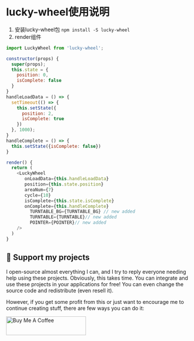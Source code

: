 # lucky-wheel使用说明
1. 安装lucky-wheel包
`npm install -S lucky-wheel`
2. render组件
```js
import LuckyWheel from 'lucky-wheel';

constructor(props) {
  super(props);
  this.state = {
    position: 0,
    isComplete: false
  }
}
handleLoadData = () => {
  setTimeout(() => {
    this.setState({
      position: 2,
      isComplete: true
    })
  }, 1000);
}
handleComplete = () => {
  this.setState({isComplete: false})
}

render() {
  return (
    <LuckyWheel
       onLoadData={this.handleLoadData}
       position={this.state.position}
       areaNum={7}
       cycle={10}
       isComplete={this.state.isComplete}
       onComplete={this.handleComplete}
	     TURNTABLE_BG={TURNTABLE_BG} // new added
	     TURNTABLE={TURNTABLE}// new added
	     POINTER={POINTER}// new added
    />
  )
}

```

## 💖 Support my projects
I open-source almost everything I can, and I try to reply everyone needing help using these projects. Obviously, this takes time. You can integrate and use these projects in your applications for free! You can even change the source code and redistribute (even resell it).

However, if you get some profit from this or just want to encourage me to continue creating stuff, there are few ways you can do it:

<a href="https://www.buymeacoffee.com/callmejm" target="_blank"><img src="https://cdn.buymeacoffee.com/buttons/default-orange.png" alt="Buy Me A Coffee" style="height: 51px !important;width: 217px !important;" ></a>